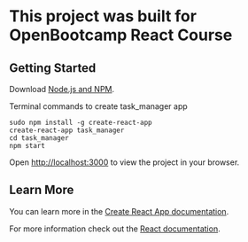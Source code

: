 # This project was built for OpenBootcamp React Course 

## Getting Started

Download [Node.js and NPM](https://nodejs.org/en/).

Terminal commands to create task_manager app
```
sudo npm install -g create-react-app
create-react-app task_manager
cd task_manager
npm start
```

Open [http://localhost:3000](http://localhost:3000) to view the project in your browser.

## Learn More

You can learn more in the [Create React App documentation](https://facebook.github.io/create-react-app/docs/getting-started).

For more information check out the [React documentation](https://reactjs.org/).
